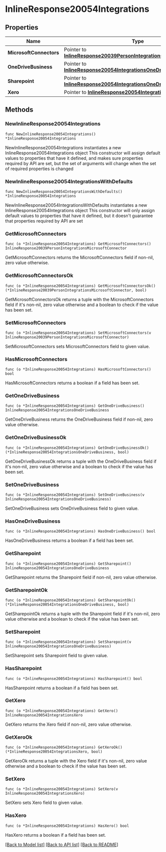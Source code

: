 # InlineResponse20054Integrations

## Properties

Name | Type | Description | Notes
------------ | ------------- | ------------- | -------------
**MicrosoftConnectors** | Pointer to [**InlineResponse20039PersonIntegrationsMicrosoftConnector**](inline_response_200_39_person_integrations_microsoftConnector.md) |  | [optional] 
**OneDriveBusiness** | Pointer to [**InlineResponse20054IntegrationsOneDriveBusiness**](inline_response_200_54_integrations_oneDriveBusiness.md) |  | [optional] 
**Sharepoint** | Pointer to [**InlineResponse20054IntegrationsOneDriveBusiness**](inline_response_200_54_integrations_oneDriveBusiness.md) |  | [optional] 
**Xero** | Pointer to [**InlineResponse20054IntegrationsXero**](inline_response_200_54_integrations_xero.md) |  | [optional] 

## Methods

### NewInlineResponse20054Integrations

`func NewInlineResponse20054Integrations() *InlineResponse20054Integrations`

NewInlineResponse20054Integrations instantiates a new InlineResponse20054Integrations object
This constructor will assign default values to properties that have it defined,
and makes sure properties required by API are set, but the set of arguments
will change when the set of required properties is changed

### NewInlineResponse20054IntegrationsWithDefaults

`func NewInlineResponse20054IntegrationsWithDefaults() *InlineResponse20054Integrations`

NewInlineResponse20054IntegrationsWithDefaults instantiates a new InlineResponse20054Integrations object
This constructor will only assign default values to properties that have it defined,
but it doesn't guarantee that properties required by API are set

### GetMicrosoftConnectors

`func (o *InlineResponse20054Integrations) GetMicrosoftConnectors() InlineResponse20039PersonIntegrationsMicrosoftConnector`

GetMicrosoftConnectors returns the MicrosoftConnectors field if non-nil, zero value otherwise.

### GetMicrosoftConnectorsOk

`func (o *InlineResponse20054Integrations) GetMicrosoftConnectorsOk() (*InlineResponse20039PersonIntegrationsMicrosoftConnector, bool)`

GetMicrosoftConnectorsOk returns a tuple with the MicrosoftConnectors field if it's non-nil, zero value otherwise
and a boolean to check if the value has been set.

### SetMicrosoftConnectors

`func (o *InlineResponse20054Integrations) SetMicrosoftConnectors(v InlineResponse20039PersonIntegrationsMicrosoftConnector)`

SetMicrosoftConnectors sets MicrosoftConnectors field to given value.

### HasMicrosoftConnectors

`func (o *InlineResponse20054Integrations) HasMicrosoftConnectors() bool`

HasMicrosoftConnectors returns a boolean if a field has been set.

### GetOneDriveBusiness

`func (o *InlineResponse20054Integrations) GetOneDriveBusiness() InlineResponse20054IntegrationsOneDriveBusiness`

GetOneDriveBusiness returns the OneDriveBusiness field if non-nil, zero value otherwise.

### GetOneDriveBusinessOk

`func (o *InlineResponse20054Integrations) GetOneDriveBusinessOk() (*InlineResponse20054IntegrationsOneDriveBusiness, bool)`

GetOneDriveBusinessOk returns a tuple with the OneDriveBusiness field if it's non-nil, zero value otherwise
and a boolean to check if the value has been set.

### SetOneDriveBusiness

`func (o *InlineResponse20054Integrations) SetOneDriveBusiness(v InlineResponse20054IntegrationsOneDriveBusiness)`

SetOneDriveBusiness sets OneDriveBusiness field to given value.

### HasOneDriveBusiness

`func (o *InlineResponse20054Integrations) HasOneDriveBusiness() bool`

HasOneDriveBusiness returns a boolean if a field has been set.

### GetSharepoint

`func (o *InlineResponse20054Integrations) GetSharepoint() InlineResponse20054IntegrationsOneDriveBusiness`

GetSharepoint returns the Sharepoint field if non-nil, zero value otherwise.

### GetSharepointOk

`func (o *InlineResponse20054Integrations) GetSharepointOk() (*InlineResponse20054IntegrationsOneDriveBusiness, bool)`

GetSharepointOk returns a tuple with the Sharepoint field if it's non-nil, zero value otherwise
and a boolean to check if the value has been set.

### SetSharepoint

`func (o *InlineResponse20054Integrations) SetSharepoint(v InlineResponse20054IntegrationsOneDriveBusiness)`

SetSharepoint sets Sharepoint field to given value.

### HasSharepoint

`func (o *InlineResponse20054Integrations) HasSharepoint() bool`

HasSharepoint returns a boolean if a field has been set.

### GetXero

`func (o *InlineResponse20054Integrations) GetXero() InlineResponse20054IntegrationsXero`

GetXero returns the Xero field if non-nil, zero value otherwise.

### GetXeroOk

`func (o *InlineResponse20054Integrations) GetXeroOk() (*InlineResponse20054IntegrationsXero, bool)`

GetXeroOk returns a tuple with the Xero field if it's non-nil, zero value otherwise
and a boolean to check if the value has been set.

### SetXero

`func (o *InlineResponse20054Integrations) SetXero(v InlineResponse20054IntegrationsXero)`

SetXero sets Xero field to given value.

### HasXero

`func (o *InlineResponse20054Integrations) HasXero() bool`

HasXero returns a boolean if a field has been set.


[[Back to Model list]](../README.md#documentation-for-models) [[Back to API list]](../README.md#documentation-for-api-endpoints) [[Back to README]](../README.md)


